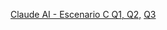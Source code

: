 [Claude AI - Escenario C Q1, Q2,](https://claude.ai/share/e9578cbc-6471-400f-9a8e-8c65f51ce6a7)
[Q3](https://claude.ai/share/1d2be10b-5d90-477a-8b3b-1bad4dcb973d)
